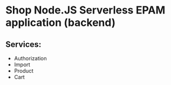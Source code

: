 # Shop Node.JS Serverless EPAM application (backend)

## Services:

- Authorization
- Import
- Product
- Cart